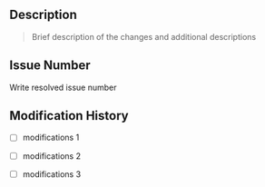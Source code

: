 ## Description 
> Brief description of the changes and additional descriptions

## Issue Number
Write resolved issue number

## Modification History
- [ ] modifications 1
- [ ] modifications 2
- [ ] modifications 3

